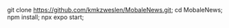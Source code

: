 git clone https://github.com/kmkzweslen/MobaleNews.git;
cd MobaleNews;
npm install;
npx expo start;
